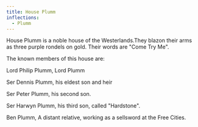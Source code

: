 ```yaml
---
title: House Plumm
inflections:
  - Plumm
---
```


House Plumm is a noble house of the Westerlands.They blazon their arms as three purple rondels on gold. Their words are "Come Try Me".

The known members of this house are:

Lord Philip Plumm, Lord Plumm

Ser Dennis Plumm, his eldest son and heir

Ser Peter Plumm, his second son.

Ser Harwyn Plumm, his third son, called "Hardstone".

Ben Plumm, A distant relative, working as a sellsword at the Free Cities.


